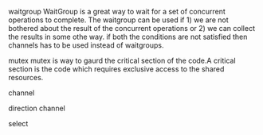 waitgroup
WaitGroup is a great way to wait for a set of concurrent operations to complete. 
The waitgroup can be used if 1) we are not bothered about the result of the concurrent operations or 2) we can collect the results in some othe way. if both the conditions are not satisfied then channels has to be used instead of waitgroups.

mutex
mutex is way to gaurd the critical section of the code.A critical section is the code which requires exclusive access to 
the shared resources.

channel

direction channel 

select

